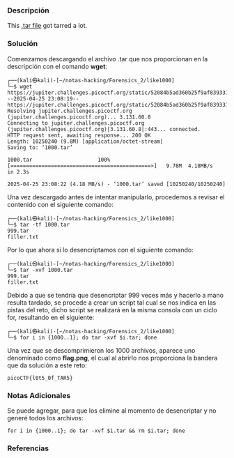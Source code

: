 ### Descripción
This [.tar file](https://jupiter.challenges.picoctf.org/static/52084b5ad360b25f9af83933114324e0/1000.tar) got tarred a lot.
### Solución
Comenzamos descargando el archivo .tar que nos proporcionan en la descripción con el comando **wget**:

```shell
┌──(kali㉿kali)-[~/notas-hacking/Forensics_2/like1000]
└─$ wget https://jupiter.challenges.picoctf.org/static/52084b5ad360b25f9af83933114324e0/1000.tar
--2025-04-25 23:08:19--  https://jupiter.challenges.picoctf.org/static/52084b5ad360b25f9af83933114324e0/1000.tar
Resolving jupiter.challenges.picoctf.org (jupiter.challenges.picoctf.org)... 3.131.60.8
Connecting to jupiter.challenges.picoctf.org (jupiter.challenges.picoctf.org)|3.131.60.8|:443... connected.
HTTP request sent, awaiting response... 200 OK
Length: 10250240 (9.8M) [application/octet-stream]
Saving to: ‘1000.tar’

1000.tar                     100%[=============================================>]   9.78M  4.18MB/s    in 2.3s    

2025-04-25 23:08:22 (4.18 MB/s) - ‘1000.tar’ saved [10250240/10250240]
```

Una vez descargado antes de intentar manipularlo, procedemos a revisar el contenido con el siguiente comando:

```shell
┌──(kali㉿kali)-[~/notas-hacking/Forensics_2/like1000]
└─$ tar -tf 1000.tar       
999.tar
filler.txt
```

Por lo que ahora si lo desencriptamos con el siguiente comando:

```shell
┌──(kali㉿kali)-[~/notas-hacking/Forensics_2/like1000]
└─$ tar -xvf 1000.tar      
999.tar
filler.txt
```

Debido a que se tendría que desencriptar 999 veces más y hacerlo a mano resulta tardado, se procede a crear un script tal cual se nos indica en las pistas del reto, dicho script se realizará en la misma consola con un ciclo for, resultando en el siguiente:

```shell
┌──(kali㉿kali)-[~/notas-hacking/Forensics_2/like1000]
└─$ for i in {1000..1}; do tar -xvf $i.tar; done
```

Una vez que se descomprimieron los 1000 archivos, aparece uno denominado como **flag.png**, el cual al abrirlo nos proporciona la bandera que da solución a este reto:

```
picoCTF{l0t5_0f_TAR5}
```
### Notas Adicionales
Se puede agregar, para que los elimine al momento de desencriptar y no generé todos los archivos:

```
for i in {1000..1}; do tar -xvf $i.tar && rm $i.tar; done
```
### Referencias